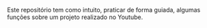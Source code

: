 Este repositório tem como intuito, praticar de forma guiada, algumas funções sobre um projeto realizado no Youtube. 